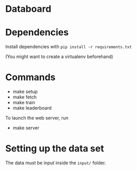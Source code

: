 # Databoard

# Dependencies
Install dependencies with `pip install -r requirements.txt`

(You might want to create a virtualenv beforehand)

# Commands
- make setup
- make fetch
- make train
- make leaderboard 

To launch the web server, run

- make server


# Setting up the data set
The data must be input inside the `input/` folder.